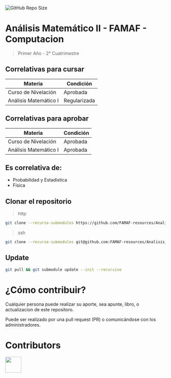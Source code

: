 ![GitHub Repo Size](https://img.shields.io/github/repo-size/FAMAF-resources/Template-repository)

# Análisis Matemático II - FAMAF - Computacion

> Primer Año - 2° Cuatrimestre

## Correlativas para **cursar**

| Materia               | Condición    |
| --------------------- | ------------ |
| Curso de Nivelación   | Aprobada     |
| Análisis Matemático I | Regularizada |

## Correlativas para **aprobar**

| Materia               | Condición    |
| --------------------- | ------------ |
| Curso de Nivelación   | Aprobada     |
| Análisis Matemático I | Aprobada     |

## Es correlativa de:

- Probabilidad y Estadística
- Física

## Clonar el repositorio

> http

```bash
git clone --recurse-submodules https://github.com/FAMAF-resources/Analisis_Matematico_II-FAMAF.git
```

> ssh

```bash
git clone --recurse-submodules git@github.com:FAMAF-resources/Analisis_Matematico_II-FAMAF.git
```

## Update

```bash
git pull && git submodule update --init --recursive
```

# ¿Cómo contribuir?

Cualquier persona puede realizar su aporte, sea apunte, libro, o actualizacion de este repositoro.

Puede ser realizado por una pull request (PR) o comunicándose con los administradores.

# Contributors
<a href="https://github.com/FAMAF-resources/Template-repository/graphs/contributors">
  <img src="https://contrib.rocks/image?repo=FAMAF-resources/Template-repository" height="50"/>
</a>

